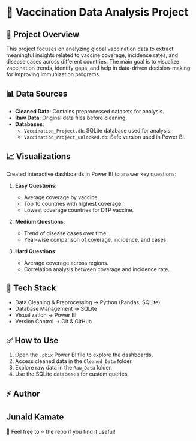 # 💉 Vaccination Data Analysis Project

## 🚀 Project Overview
This project focuses on analyzing global vaccination data to extract meaningful insights related to vaccine coverage, incidence rates, and disease cases across different countries. The main goal is to visualize vaccination trends, identify gaps, and help in data-driven decision-making for improving immunization programs.

## 📊 Data Sources
- **Cleaned Data**: Contains preprocessed datasets for analysis.
- **Raw Data**: Original data files before cleaning.
- **Databases**:
    - `Vaccination_Project.db`: SQLite database used for analysis.
    - `Vaccination_Project_unlocked.db`: Safe version used in Power BI.

## 📈 Visualizations
Created interactive dashboards in Power BI to answer key questions:
1. **Easy Questions**:  
    - Average coverage by vaccine.  
    - Top 10 countries with highest coverage.  
    - Lowest coverage countries for DTP vaccine.

2. **Medium Questions**:  
    - Trend of disease cases over time.  
    - Year-wise comparison of coverage, incidence, and cases.

3. **Hard Questions**:  
    - Average coverage across regions.  
    - Correlation analysis between coverage and incidence rate.

## 🧱 Tech Stack
- Data Cleaning & Preprocessing → Python (Pandas, SQLite)  
- Database Management → SQLite  
- Visualization → Power BI  
- Version Control → Git & GitHub

## ✅ How to Use
1. Open the `.pbix` Power BI file to explore the dashboards.  
2. Access cleaned data in the `Cleaned_Data` folder.  
3. Explore raw data in the `Raw_Data` folder.  
4. Use the SQLite databases for custom queries.

## ⚡ Author
**Junaid Kamate**  
---

🔔 Feel free to ⭐ the repo if you find it useful!
